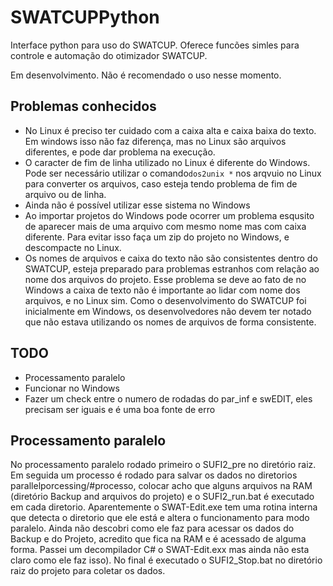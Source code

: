 # SWATCUPPython

Interface python para uso do SWATCUP. Oferece funcões simles para controle e 
automação do otimizador SWATCUP.

Em desenvolvimento. Não é recomendado o uso nesse momento.

## Problemas conhecidos
- No Linux é preciso ter cuidado com a caixa alta e caixa baixa do texto. Em windows 
isso não faz diferença, mas no Linux são arquivos diferentes, e pode dar problema
na execução. 
- O caracter de fim de linha utilizado no Linux é diferente do Windows.
Pode ser necessário utilizar o comando```dos2unix *``` nos arqvuio no Linux para converter
os arquivos, caso esteja tendo problema de fim de arquivo ou de linha.
- Ainda não é possível utilizar esse sistema no Windows
- Ao importar projetos do Windows pode ocorrer um problema esqusito de aparecer mais de 
uma arquivo com mesmo nome mas com caixa diferente. Para evitar isso faça um zip
do projeto no Windows, e descompacte no Linux. 
- Os nomes de arquivos e caixa do texto não são consistentes dentro do SWATCUP, esteja
preparado para problemas estranhos com relação ao nome dos arquivos do projeto. Esse
problema se deve ao fato de no Windows a caixa de texto não é importante ao lidar com
nome dos arquivos, e no Linux sim. Como o desenvolvimento do SWATCUP foi inicialmente
em Windows, os desenvolvedores não devem ter notado que não estava utilizando os 
nomes de arquivos de forma consistente.


## TODO
- Processamento paralelo
- Funcionar no Windows
- Fazer um check entre o numero de rodadas do par_inf e swEDIT, eles precisam 
ser iguais e é uma boa fonte de erro


## Processamento paralelo
No processamento paralelo rodado primeiro o SUFI2_pre no diretório raiz. Em seguida 
um processo é rodado para salvar os dados no diretorios parallelporcessing/#processo, colocar acho
que alguns arquivos na RAM (diretório Backup and arquivos do projeto) e o SUFI2_run.bat
é executado em cada diretorio. Aparentemente o SWAT-Edit.exe tem uma rotina interna
que detecta o diretorio que ele está e altera o funcionamento para modo paralelo.
Ainda não descobri como ele faz para acessar os dados do Backup e do Projeto, acredito
que fica na RAM e é acessado de alguma forma. Passei um decompilador C# o SWAT-Edit.exx
mas ainda não esta claro como ele faz isso). No final é executado o SUFI2_Stop.bat no 
diretório raiz do projeto para coletar os dados.